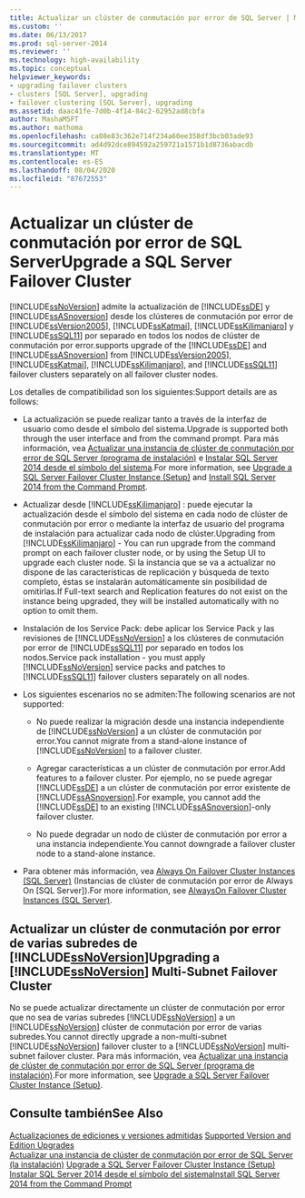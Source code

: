 ```yaml
---
title: Actualizar un clúster de conmutación por error de SQL Server | Microsoft Docs
ms.custom: ''
ms.date: 06/13/2017
ms.prod: sql-server-2014
ms.reviewer: ''
ms.technology: high-availability
ms.topic: conceptual
helpviewer_keywords:
- upgrading failover clusters
- clusters [SQL Server], upgrading
- failover clustering [SQL Server], upgrading
ms.assetid: daac41fe-7d0b-4f14-84c2-62952ad8cbfa
author: MashaMSFT
ms.author: mathoma
ms.openlocfilehash: ca08e83c362e714f234a60ee358df3bcb03ade93
ms.sourcegitcommit: ad4d92dce894592a259721a1571b1d8736abacdb
ms.translationtype: MT
ms.contentlocale: es-ES
ms.lasthandoff: 08/04/2020
ms.locfileid: "87672553"
---
```

# <a name="upgrade-a-sql-server-failover-cluster"></a><span data-ttu-id="f2ad9-102">Actualizar un clúster de conmutación por error de SQL Server</span><span class="sxs-lookup"><span data-stu-id="f2ad9-102">Upgrade a SQL Server Failover Cluster</span></span>
  [!INCLUDE[ssNoVersion](../../../includes/ssnoversion-md.md)] <span data-ttu-id="f2ad9-103">admite la actualización de [!INCLUDE[ssDE](../../../includes/ssde-md.md)] y [!INCLUDE[ssASnoversion](../../../includes/ssasnoversion-md.md)] desde los clústeres de conmutación por error de [!INCLUDE[ssVersion2005](../../../includes/ssversion2005-md.md)], [!INCLUDE[ssKatmai](../../../includes/sskatmai-md.md)], [!INCLUDE[ssKilimanjaro](../../../includes/sskilimanjaro-md.md)] y [!INCLUDE[ssSQL11](../../../includes/sssql11-md.md)] por separado en todos los nodos de clúster de conmutación por error.</span><span class="sxs-lookup"><span data-stu-id="f2ad9-103">supports upgrade of the [!INCLUDE[ssDE](../../../includes/ssde-md.md)] and [!INCLUDE[ssASnoversion](../../../includes/ssasnoversion-md.md)] from [!INCLUDE[ssVersion2005](../../../includes/ssversion2005-md.md)], [!INCLUDE[ssKatmai](../../../includes/sskatmai-md.md)], [!INCLUDE[ssKilimanjaro](../../../includes/sskilimanjaro-md.md)], and [!INCLUDE[ssSQL11](../../../includes/sssql11-md.md)] failover clusters separately on all failover cluster nodes.</span></span>  
  
 <span data-ttu-id="f2ad9-104">Los detalles de compatibilidad son los siguientes:</span><span class="sxs-lookup"><span data-stu-id="f2ad9-104">Support details are as follows:</span></span>  
  
-   <span data-ttu-id="f2ad9-105">La actualización se puede realizar tanto a través de la interfaz de usuario como desde el símbolo del sistema.</span><span class="sxs-lookup"><span data-stu-id="f2ad9-105">Upgrade is supported both through the user interface and from the command prompt.</span></span> <span data-ttu-id="f2ad9-106">Para más información, vea [Actualizar una instancia de clúster de conmutación por error de SQL Server &#40;programa de instalación&#41;](upgrade-a-sql-server-failover-cluster-instance-setup.md) e [Instalar SQL Server 2014 desde el símbolo del sistema](../../../database-engine/install-windows/install-sql-server-from-the-command-prompt.md).</span><span class="sxs-lookup"><span data-stu-id="f2ad9-106">For more information, see [Upgrade a SQL Server Failover Cluster Instance &#40;Setup&#41;](upgrade-a-sql-server-failover-cluster-instance-setup.md) and [Install SQL Server 2014 from the Command Prompt](../../../database-engine/install-windows/install-sql-server-from-the-command-prompt.md).</span></span>  
  
-   <span data-ttu-id="f2ad9-107">Actualizar desde [!INCLUDE[ssKilimanjaro](../../../includes/sskilimanjaro-md.md)] : puede ejecutar la actualización desde el símbolo del sistema en cada nodo de clúster de conmutación por error o mediante la interfaz de usuario del programa de instalación para actualizar cada nodo de clúster.</span><span class="sxs-lookup"><span data-stu-id="f2ad9-107">Upgrading from [!INCLUDE[ssKilimanjaro](../../../includes/sskilimanjaro-md.md)] - You can run upgrade from the command prompt on each failover cluster node, or by using the Setup UI to upgrade each cluster node.</span></span> <span data-ttu-id="f2ad9-108">Si la instancia que se va a actualizar no dispone de las características de replicación y búsqueda de texto completo, éstas se instalarán automáticamente sin posibilidad de omitirlas.</span><span class="sxs-lookup"><span data-stu-id="f2ad9-108">If Full-text search and Replication features do not exist on the instance being upgraded, they will be installed automatically with no option to omit them.</span></span>  
  
-   <span data-ttu-id="f2ad9-109">Instalación de los Service Pack: debe aplicar los Service Pack y las revisiones de [!INCLUDE[ssNoVersion](../../../includes/ssnoversion-md.md)] a los clústeres de conmutación por error de [!INCLUDE[ssSQL11](../../../includes/sssql11-md.md)] por separado en todos los nodos.</span><span class="sxs-lookup"><span data-stu-id="f2ad9-109">Service pack installation - you must apply [!INCLUDE[ssNoVersion](../../../includes/ssnoversion-md.md)] service packs and patches to [!INCLUDE[ssSQL11](../../../includes/sssql11-md.md)] failover clusters separately on all nodes.</span></span>  
  
-   <span data-ttu-id="f2ad9-110">Los siguientes escenarios no se admiten:</span><span class="sxs-lookup"><span data-stu-id="f2ad9-110">The following scenarios are not supported:</span></span>  
  
    -   <span data-ttu-id="f2ad9-111">No puede realizar la migración desde una instancia independiente de [!INCLUDE[ssNoVersion](../../../includes/ssnoversion-md.md)] a un clúster de conmutación por error.</span><span class="sxs-lookup"><span data-stu-id="f2ad9-111">You cannot migrate from a stand-alone instance of [!INCLUDE[ssNoVersion](../../../includes/ssnoversion-md.md)] to a failover cluster.</span></span>  
  
    -   <span data-ttu-id="f2ad9-112">Agregar características a un clúster de conmutación por error.</span><span class="sxs-lookup"><span data-stu-id="f2ad9-112">Add features to a failover cluster.</span></span> <span data-ttu-id="f2ad9-113">Por ejemplo, no se puede agregar [!INCLUDE[ssDE](../../../includes/ssde-md.md)] a un clúster de conmutación por error existente de [!INCLUDE[ssASnoversion](../../../includes/ssasnoversion-md.md)].</span><span class="sxs-lookup"><span data-stu-id="f2ad9-113">For example, you cannot add the [!INCLUDE[ssDE](../../../includes/ssde-md.md)] to an existing [!INCLUDE[ssASnoversion](../../../includes/ssasnoversion-md.md)]-only failover cluster.</span></span>  
  
    -   <span data-ttu-id="f2ad9-114">No puede degradar un nodo de clúster de conmutación por error a una instancia independiente.</span><span class="sxs-lookup"><span data-stu-id="f2ad9-114">You cannot downgrade a failover cluster node to a stand-alone instance.</span></span>  
  
-   <span data-ttu-id="f2ad9-115">Para obtener más información, vea [Always On Failover Cluster Instances (SQL Server)](always-on-failover-cluster-instances-sql-server.md) (Instancias de clúster de conmutación por error de Always On [SQL Server]).</span><span class="sxs-lookup"><span data-stu-id="f2ad9-115">For more information, see [AlwaysOn Failover Cluster Instances (SQL Server)](always-on-failover-cluster-instances-sql-server.md).</span></span>  
  
## <a name="upgrading-a-ssnoversion-multi-subnet-failover-cluster"></a><span data-ttu-id="f2ad9-116">Actualizar un clúster de conmutación por error de varias subredes de [!INCLUDE[ssNoVersion](../../../includes/ssnoversion-md.md)]</span><span class="sxs-lookup"><span data-stu-id="f2ad9-116">Upgrading a [!INCLUDE[ssNoVersion](../../../includes/ssnoversion-md.md)] Multi-Subnet Failover Cluster</span></span>  
 <span data-ttu-id="f2ad9-117">No se puede actualizar directamente un clúster de conmutación por error que no sea de varias subredes [!INCLUDE[ssNoVersion](../../../includes/ssnoversion-md.md)] a un [!INCLUDE[ssNoVersion](../../../includes/ssnoversion-md.md)] clúster de conmutación por error de varias subredes.</span><span class="sxs-lookup"><span data-stu-id="f2ad9-117">You cannot directly upgrade a non-multi-subnet [!INCLUDE[ssNoVersion](../../../includes/ssnoversion-md.md)] failover cluster to a [!INCLUDE[ssNoVersion](../../../includes/ssnoversion-md.md)] multi-subnet failover cluster.</span></span> <span data-ttu-id="f2ad9-118">Para más información, vea [Actualizar una instancia de clúster de conmutación por error de SQL Server &#40;programa de instalación&#41;](upgrade-a-sql-server-failover-cluster-instance-setup.md).</span><span class="sxs-lookup"><span data-stu-id="f2ad9-118">For more information, see [Upgrade a SQL Server Failover Cluster Instance &#40;Setup&#41;](upgrade-a-sql-server-failover-cluster-instance-setup.md).</span></span>  
  
## <a name="see-also"></a><span data-ttu-id="f2ad9-119">Consulte también</span><span class="sxs-lookup"><span data-stu-id="f2ad9-119">See Also</span></span>  
 <span data-ttu-id="f2ad9-120">[Actualizaciones de ediciones y versiones admitidas](../../../database-engine/install-windows/supported-version-and-edition-upgrades.md) </span><span class="sxs-lookup"><span data-stu-id="f2ad9-120">[Supported Version and Edition Upgrades](../../../database-engine/install-windows/supported-version-and-edition-upgrades.md) </span></span>  
 <span data-ttu-id="f2ad9-121">[Actualizar una instancia de clúster de conmutación por error de SQL Server &#40;la instalación&#41;](upgrade-a-sql-server-failover-cluster-instance-setup.md) </span><span class="sxs-lookup"><span data-stu-id="f2ad9-121">[Upgrade a SQL Server Failover Cluster Instance &#40;Setup&#41;](upgrade-a-sql-server-failover-cluster-instance-setup.md) </span></span>  
 [<span data-ttu-id="f2ad9-122">Instalar SQL Server 2014 desde el símbolo del sistema</span><span class="sxs-lookup"><span data-stu-id="f2ad9-122">Install SQL Server 2014 from the Command Prompt</span></span>](../../../database-engine/install-windows/install-sql-server-from-the-command-prompt.md)  
  
  
